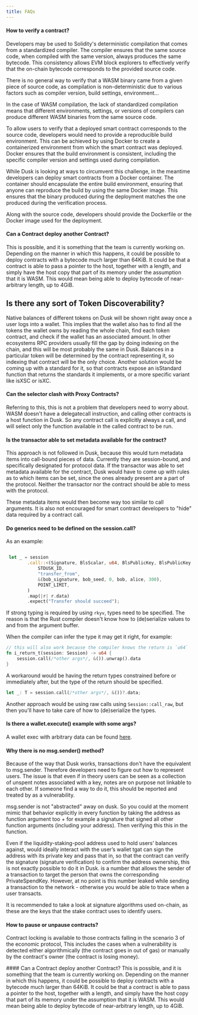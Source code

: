 ```yaml
---
title: FAQs
---
```



#### How to verify a contract?

Developers may be used to Solidity's deterministic compilation that comes from a standardized compiler. The compiler ensures that the same source code, when compiled with the same version, always produces the same bytecode. This consistency allows EVM block explorers to effectively verify that the on-chain bytecode corresponds to the provided source code.

There is no general way to verify that a WASM binary came from a given piece of source code, as compilation is non-deterministic due to various factors such as compiler version, build settings, environment...

In the case of WASM compilation, the lack of standardized compilation means that different environments, settings, or versions of compilers can produce different WASM binaries from the same source code.

To allow users to verify that a deployed smart contract corresponds to the source code, developers would need to provide a reproducible build environment. This can be achieved by using Docker to create a containerized environment from which the smart contract was deployed. Docker ensures that the build environment is consistent, including the specific compiler version and settings used during compilation.

While Dusk is looking at ways to circumvent this challenge, in the meantime developers can deploy smart contracts from a Docker container. The container should encapsulate the entire build environment, ensuring that anyone can reproduce the build by using the same Docker image. This ensures that the binary produced during the deployment matches the one produced during the verification process.

Along with the source code, developers should provide the Dockerfile or the Docker image used for the deployment.

#### Can a Contract deploy another Contract?
This is possible, and it is something that the team is currently working on. Depending on the manner in which this happens, it could be possible to deploy contracts with a bytecode much larger than 64KiB. It could be that a contract is able to pass a pointer to the host, together with a length, and simply have the host copy that part of its memory under the assumption that it is WASM. This would mean being able to deploy bytecode of near-arbitrary length, up to 4GiB.

## Is there any sort of Token Discoverability?
Native balances of different tokens on Dusk will be shown right away once a user logs into a wallet. This implies that the wallet also has to find all the tokens the wallet owns by reading the whole chain, find each token contract, and check if the wallet has an associated amount. In other ecosystems RPC providers usually fill the gap by doing indexing on the chain, and this will be most probably the same in Dusk. Balances in a particular token will be determined by the contract representing it, so indexing that contract will be the only choice. Another solution would be coming up with a standard for it, so that contracts expose an isStandard function that returns the standards it implements, or a more specific variant like isXSC or isXC.

#### Can the selector clash with Proxy Contracts?
Referring to this, this is not a problem that developers need to worry about. WASM doesn't have a delegatecall instruction, and calling other contracts is a host function in Dusk. So any contract call is explicitly always a call, and will select only the function available in the called contract to be run.

#### Is the transactor able to set metadata available for the contract?
This approach is not followed in Dusk, because this would turn metadata items into call-bound pieces of data. Currently they are session-bound, and specifically designated for protocol data.
If the transactor was able to set metadata available for the contract, Dusk would have to come up with rules as to which items can be set, since the ones already present are a part of the protocol. Neither the transactor nor the contract should be able to mess with the protocol.

These metadata items would then become way too similar to call arguments. It is also not encouraged for smart contract developers to "hide" data required by a contract call.

#### Do generics need to be defined on the session.call?
As an example:
```rust

 let _ = session
        .call::<(Signature, BlsScalar, u64, BlsPublicKey, BlsPublicKey, u64), ()>(
            STDUSK_ID,
            "transfer_from",
            &(bob_signature, bob_seed, 0, bob, alice, 300),
            POINT_LIMIT,
        )
        .map(|r| r.data)
        .expect("Transfer should succeed");
```
If strong typing is required by using ```rkyv```, types need to be specified. The reason is that the Rust compiler doesn't know how to (de)serialize values to and from the argument buffer.

When the compiler can infer the type it may get it right, for example:
```rust
// this will also work because the compiler knows the return is `u64`
fn i_return_t(session: Session) -> u64 {
    session.call(/*other args*/, &()).unwrap().data
}
```

A workaround would be having the return types constrained before or immediately after, but the type of the return should be specified.

```rust
let _: T = session.call(/*other args*/, &())?.data;
```
Another approach would be using raw calls using ```Session::call_raw```, but then you'll have to take care of how to (de)serialize the types.



#### Is there a wallet.execute() example with some args?
A wallet exec with arbitrary data can be found <a href="https://github.com/dusk-network/rusk/blob/e7d9c9a47400c394e1cd706bd5828dd67445d25c/rusk/tests/services/stake.rs#L218" target="_blank" >here</a>.


#### Why there is no msg.sender() method?

Because of the way that Dusk works, transactions don't have the equivalent to msg.sender. Therefore developers need to figure out how to represent users. The issue is that even if in theory users can be seen as a collection of unspent notes associated with a key, notes are on purpose not linkable to each other. If someone find a way to do it, this should be reported and treated by as a vulnerability. 

 msg.sender is not "abstracted" away on dusk. So you could at the moment mimic that behavior explicitly in every function by taking the address as function argument too + for example a signature that signed all other function arguments (including your address). Then verifying this this in the function.

Even if the liquidity-staking-pool address used to hold users’ balances against, would ideally interact with the user’s wallet tgat can sign the address with its private key and pass that in, so that the contract can verify the signature (signature verification) to confirm the address ownership, this is not exactly possible to do it in Dusk. is a number that allows the sender of a transaction to target the person that owns the corresponding PrivateSpendKey. However, at no point is this number leaked while sending a transaction to the network - otherwise you would be able to trace when a user transacts.

It is recommended to take a look at signature algorithms used on-chain, as these are the keys that the stake contract uses to identify users.


#### How to pause or unpause contracts?
Contract locking is available to those contracts falling in the scenario 3 of the economic protocol, This includes the cases when a vulnerability is detected either algorithmically (the contract goes in out of gas) or manually by the contract's owner (the contract is losing money). 


#### Can a Contract deploy another Contract?
This is possible, and it is something that the team is currently working on. Depending on the manner in which this happens, it could be possible to deploy contracts with a bytecode much larger than 64KiB. It could be that a contract is able to pass a pointer to the host, together with a length, and simply have the host copy that part of its memory under the assumption that it is WASM. This would mean being able to deploy bytecode of near-arbitrary length, up to 4GiB.
